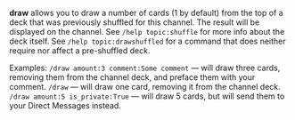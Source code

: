 **draw** allows you to draw a number of cards (1 by default) from the top of a deck that was previously shuffled for this channel. The result will be displayed on the channel.
See `/help topic:shuffle` for more info about the deck itself.
See `/help topic:drawshuffled` for a command that does neither require nor affect a pre-shuffled deck.

Examples:
`/draw amount:3 comment:Some comment` — will draw three cards, removing them from the channel deck, and preface them with your comment.
`/draw` — will draw one card, removing it from the channel deck.
`/draw amount:5 is_private:True` — will draw 5 cards, but will send them to your Direct Messages instead.